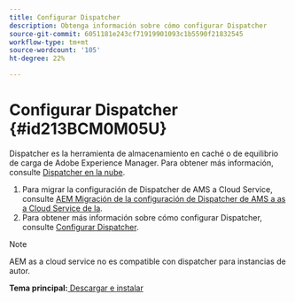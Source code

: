 ```yaml
---
title: Configurar Dispatcher
description: Obtenga información sobre cómo configurar Dispatcher
source-git-commit: 6051181e243cf71919901093c1b5590f21832545
workflow-type: tm+mt
source-wordcount: '105'
ht-degree: 22%

---
```



# Configurar Dispatcher {#id213BCM0M05U}

Dispatcher es la herramienta de almacenamiento en caché o de equilibrio de carga de Adobe Experience Manager. Para obtener más información, consulte [Dispatcher en la nube](https://experienceleague.adobe.com/docs/experience-manager-cloud-service/implementing/content-delivery/disp-overview.html?lang=en).

1. Para migrar la configuración de Dispatcher de AMS a Cloud Service, consulte [AEM Migración de la configuración de Dispatcher de AMS a as a Cloud Service de la](https://experienceleague.adobe.com/docs/experience-manager-cloud-service/implementing/content-delivery/ams-aem.html?lang=en).
1. Para obtener más información sobre cómo configurar Dispatcher, consulte [Configurar Dispatcher](https://experienceleague.adobe.com/docs/experience-manager-dispatcher/using/configuring/dispatcher-configuration.html?lang=es).

>[!NOTE]
>
> AEM as a cloud service no es compatible con dispatcher para instancias de autor.

**Tema principal:**[ Descargar e instalar](download-install.md)

